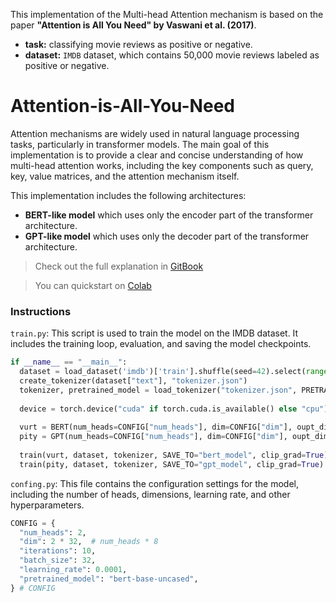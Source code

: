 This implementation of the Multi-head Attention mechanism is based on the paper **"Attention is All You Need" by Vaswani et al. (2017)**.
- **task:** classifying movie reviews as positive or negative.
- **dataset:** `IMDB` dataset, which contains 50,000 movie reviews labeled as positive or negative.

# Attention-is-All-You-Need
Attention mechanisms are widely used in natural language processing tasks, particularly in transformer models.
The main goal of this implementation is to provide a clear and concise understanding of how multi-head attention works, including the key components such as query, key, value matrices, and the attention mechanism itself.

This implementation includes the following architectures:
* **BERT-like model** which uses only the encoder part of the transformer architecture.
* **GPT-like model** which uses only the decoder part of the transformer architecture.

> Check out the full explanation in [GitBook](https://lif31up.gitbook.io/lif31up/natural-language-process/attention-mechanism-the-core-of-modern-ai)

> You can quickstart on [Colab](https://colab.research.google.com/drive/1IfCdclHqH4L0O1UlJrOViVncYQCNmaj1?usp=sharing)

### Instructions
`train.py`: This script is used to train the model on the IMDB dataset. It includes the training loop, evaluation, and saving the model checkpoints.
```python
if __name__ == "__main__":
  dataset = load_dataset('imdb')['train'].shuffle(seed=42).select(range(100))
  create_tokenizer(dataset["text"], "tokenizer.json")
  tokenizer, pretrained_model = load_tokenizer("tokenizer.json", PRETRAINED_MODEL=CONFIG["pretrained_model"])
  
  device = torch.device("cuda" if torch.cuda.is_available() else "cpu")
  
  vurt = BERT(num_heads=CONFIG["num_heads"], dim=CONFIG["dim"], oupt_dim=len(set(dataset["label"])), n_hidn=2, bias=False, n_stack=3).to(device)
  pity = GPT(num_heads=CONFIG["num_heads"], dim=CONFIG["dim"], oupt_dim=len(set(dataset["label"])), n_hidn=2, bias=False, n_stack=3).to(device)
  
  train(vurt, dataset, tokenizer, SAVE_TO="bert_model", clip_grad=True)
  train(pity, dataset, tokenizer, SAVE_TO="gpt_model", clip_grad=True)
```
`confing.py`: This file contains the configuration settings for the model, including the number of heads, dimensions, learning rate, and other hyperparameters.
```python
CONFIG = {
  "num_heads": 2,
  "dim": 2 * 32,  # num_heads * 8
  "iterations": 10,
  "batch_size": 32,
  "learning_rate": 0.0001,
  "pretrained_model": "bert-base-uncased",
} # CONFIG
```
